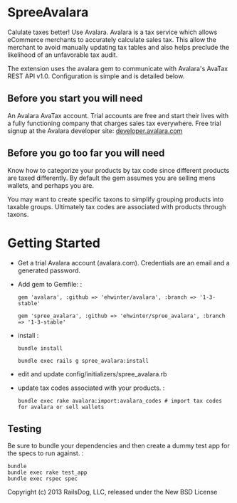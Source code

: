 SpreeAvalara
============

Calulate taxes better! Use Avalara.  Avalara is a tax service which allows eCommerce merchants to accurately calculate
sales tax.  This allow the merchant to avoid manually updating tax tables and also helps preclude the likelihood of an
unfavorable tax audit.

The extension uses the avalara gem to communicate with Avalara's AvaTax REST API v1.0. Configuration is simple and is detailed below.

Before you start you will need
------------------------------

An Avalara AvaTax account. Trial accounts are free and start their lives with a fully functioning company that charges sales tax everywhere. Free trial signup at the Avalara developer site: [developer.avalara.com](http://developer.avalara.com/api-get-started)

Before you go too far you will need
-----------------------------------

Know how to categorize your products by tax code since different products are taxed differently. By default the gem assumes you are selling mens wallets, and perhaps you are.

You may want to create specific taxons to simplify grouping products into taxable groups. Ultimately tax codes are associated with products through taxons.


Getting Started
================

* Get a trial Avalara account (avalara.com). Credentials are an email and a generated password.
* Add gem to Gemfile: :

    `gem 'avalara', :github => 'ehwinter/avalara', :branch => '1-3-stable'`
    
    `gem 'spree_avalara', :github => 'ehwinter/spree_avalara', :branch => '1-3-stable' ` 

* install :

    `bundle install`
    
    `bundle exec rails g spree_avalara:install`

* edit and update config/initializers/spree_avalara.rb
* update tax codes associated with your products. :

    `bundle exec rake avalara:import:avalara_codes # import tax codes for avalara or sell wallets`


Testing
-------

Be sure to bundle your dependencies and then create a dummy test app for the specs to run against. :

    bundle
    bundle exec rake test_app
    bundle exec rspec spec

Copyright (c) 2013 RailsDog, LLC, released under the New BSD License
